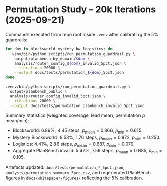 # Permutation Study – 20k Iterations (2025-09-21)

Commands executed from repo root inside `.venv` after calibrating the 5% guardrails:

```bash
for dom in blocksworld mystery_bw logistics; do
  .venv/bin/python scripts/run_permutation_guardrail.py \
    output/planbench_by_domain/$dom \
    analysis/router_config_${dom}_invalid_5pct.json \
    --iterations 20000 \
    --output docs/tests/permutation_${dom}_5pct.json
done

.venv/bin/python scripts/run_permutation_guardrail.py \
  output/planbench_public \
  analysis/router_config_invalid_5pct.json \
  --iterations 20000 \
  --output docs/tests/permutation_planbench_invalid_5pct.json
```

Summary statistics (weighted coverage, lead mean, permutation $p$ mean/min):

- Blocksworld: 6.89%, 4.45 steps, $p_\text{mean}=0.866$, $p_\text{min}=0.615$.
- Mystery Blocksworld: 8.53%, 1.76 steps, $p_\text{mean}=0.872$, $p_\text{min}=0.250$.
- Logistics: 4.41%, 2.86 steps, $p_\text{mean}=0.687$, $p_\text{min}=0.070$.
- Aggregate PlanBench invalid: 5.47%, 7.59 steps, $p_\text{mean}=0.885$, $p_\text{min}=0.105$.

Artefacts updated: `docs/tests/permutation_*_5pct.json`, `analysis/permutation_summary_5pct.csv`, and regenerated PlanBench figures in `docs/whitepaper/figures/` reflecting the 5% calibration.
